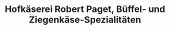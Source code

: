 ---
title: "Hofkäserei Robert Paget,
Büffel- und Ziegenkäse-Spezialitäten"
url: /diendorf-am-kamp/hofkaeserei-robert-paget-bueffel-und-ziegenkaese-spezialitaeten/
shop: Hofladen
---